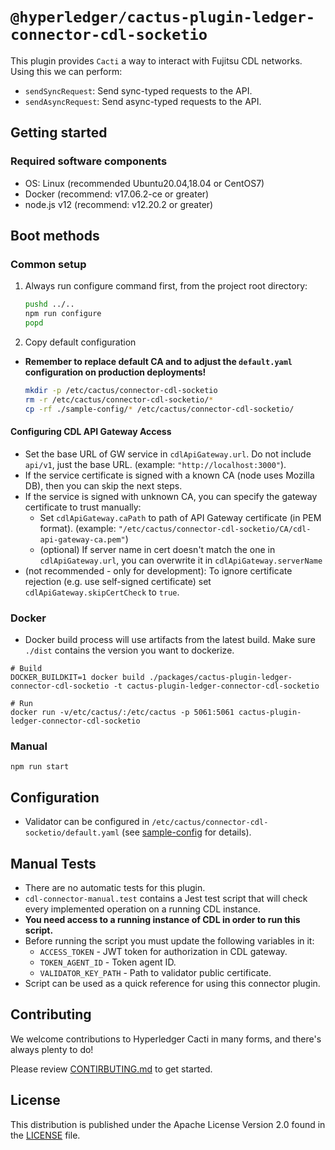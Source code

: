 # `@hyperledger/cactus-plugin-ledger-connector-cdl-socketio`

This plugin provides `Cacti` a way to interact with Fujitsu CDL networks. Using this we can perform:

- `sendSyncRequest`: Send sync-typed requests to the API.
- `sendAsyncRequest`: Send async-typed requests to the API.

## Getting started

### Required software components

- OS: Linux (recommended Ubuntu20.04,18.04 or CentOS7)
- Docker (recommend: v17.06.2-ce or greater)
- node.js v12 (recommend: v12.20.2 or greater)

## Boot methods

### Common setup

1. Always run configure command first, from the project root directory:

   ```bash
   pushd ../..
   npm run configure
   popd
   ```

1. Copy default configuration

- **Remember to replace default CA and to adjust the `default.yaml` configuration on production deployments!**
  ```bash
  mkdir -p /etc/cactus/connector-cdl-socketio
  rm -r /etc/cactus/connector-cdl-socketio/*
  cp -rf ./sample-config/* /etc/cactus/connector-cdl-socketio/
  ```

#### Configuring CDL API Gateway Access

- Set the base URL of GW service in `cdlApiGateway.url`. Do not include `api/v1`, just the base URL. (example: `"http://localhost:3000"`).
- If the service certificate is signed with a known CA (node uses Mozilla DB), then you can skip the next steps.
- If the service is signed with unknown CA, you can specify the gateway certificate to trust manually:
  - Set `cdlApiGateway.caPath` to path of API Gateway certificate (in PEM format). (example: `"/etc/cactus/connector-cdl-socketio/CA/cdl-api-gateway-ca.pem"`)
  - (optional) If server name in cert doesn't match the one in `cdlApiGateway.url`, you can overwrite it in `cdlApiGateway.serverName`
- (not recommended - only for development): To ignore certificate rejection (e.g. use self-signed certificate) set `cdlApiGateway.skipCertCheck` to `true`.

### Docker

- Docker build process will use artifacts from the latest build. Make sure `./dist` contains the version you want to dockerize.

```
# Build
DOCKER_BUILDKIT=1 docker build ./packages/cactus-plugin-ledger-connector-cdl-socketio -t cactus-plugin-ledger-connector-cdl-socketio

# Run
docker run -v/etc/cactus/:/etc/cactus -p 5061:5061 cactus-plugin-ledger-connector-cdl-socketio
```

### Manual

```
npm run start
```

## Configuration

- Validator can be configured in `/etc/cactus/connector-cdl-socketio/default.yaml` (see [sample-config](./sample-config/default.yaml) for details).

## Manual Tests

- There are no automatic tests for this plugin.
- `cdl-connector-manual.test` contains a Jest test script that will check every implemented operation on a running CDL instance.
- **You need access to a running instance of CDL in order to run this script.**
- Before running the script you must update the following variables in it:
  - `ACCESS_TOKEN` - JWT token for authorization in CDL gateway.
  - `TOKEN_AGENT_ID` - Token agent ID.
  - `VALIDATOR_KEY_PATH` - Path to validator public certificate.
- Script can be used as a quick reference for using this connector plugin.

## Contributing

We welcome contributions to Hyperledger Cacti in many forms, and there's always plenty to do!

Please review [CONTIRBUTING.md](../../CONTRIBUTING.md) to get started.

## License

This distribution is published under the Apache License Version 2.0 found in the [LICENSE](../../LICENSE) file.
